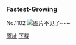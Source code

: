 ### Fastest-Growing
No.1102
![图片不见了~~~](https://imgs.xkcd.com/comics/fastest_growing.png)

[原址](https://xkcd.com//1102) [下载](https://imgs.xkcd.com/comics/fastest_growing.png)

